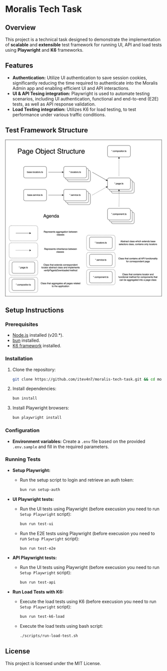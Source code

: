 # Moralis Tech Task

## Overview

This project is a technical task designed to demonstrate the implementation of **scalable** and **extensible** test framework for running UI, API and load tests using **Playwright** and **K6** frameworks.

## Features

- **Authentication:** Utilize UI authentication to save session cookies, significantly reducing the time required to authenticate into the Moralis Admin app and enabling efficient UI and API interactions.
- **UI & API Tesing integration:** Playwright is used to automate testing scenarios, including UI authentication, functional and end-to-end (E2E) tests, as well as API response validation.
- **Load Testing integration:** Utilizes K6 for load testing, to test performance under various traffic conditions.

## Test Framework Structure

![Diagram of Page Object Structure](./pos_diagram.png)

## Setup Instructions

### Prerequisites

- [Node.js](https://nodejs.org/en) installed (v20.\*).
- [bun](https://bun.sh/) installed.
- [K6 framework](https://k6.io/docs/get-started/installation/) installed.

### Installation

1. Clone the repository:
   ```bash
   git clone https://github.com/itev4n7/moralis-tech-task.git && cd moralis-tech-task
   ```
2. Install dependencies:
   ```bash
   bun install
   ```
3. Install Playwright browsers:
   ```bash
   bun playwright install
   ```

### Configuration

- **Environment variables:** Create a `.env` file based on the provided `.env.sample` and fill in the required parameters.

### Running Tests

- **Setup Playwright:**

  - Run the setup script to login and retrieve an auth token:
    ```bash
    bun run setup-auth
    ```

- **UI Playwright tests:**

  - Run the UI tests using Playwright (before execusion you need to run `Setup Playwright` script):
    ```bash
    bun run test-ui
    ```
  - Run the E2E tests using Playwright (before execusion you need to run `Setup Playwright` script):
    ```bash
    bun run test-e2e
    ```

- **API Playwright tests:**

  - Run the UI tests using Playwright (before execusion you need to run `Setup Playwright` script):
    ```bash
    bun run test-api
    ```

- **Run Load Tests with K6:**

  - Execute the load tests using K6 (before execusion you need to run `Setup Playwright` script):
    ```bash
    bun run test-k6-load
    ```
  - Execute the load tests using bash script:
    ```bash
    ./scripts/run-load-test.sh
    ```

## License

This project is licensed under the MIT License.

